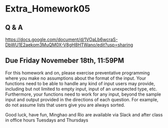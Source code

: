 # Extra_Homework05

## Q & A
https://docs.google.com/document/d/1VOaLb6wcraS-DbWU1E2aekom3MuQM0X-V8gH8HTWano/edit?usp=sharing 

## Due Friday Novemeber 18th, 11:59PM

For this homework and on, please exercise preventative programming where you make no assumptions about the format of the input. Your functions need to be able to handle any kind of input users may provide, including but not limited to empty input, input of an unexpected type, etc. Furthermore, your functions need to work for any input, beyond the sample input and output provided in the directions of each question. For example, do not assume lists that users give you are always sorted. 

Good luck, have fun, Minghao and Rio are available via Slack and after class in office hours Tuesdays and Thursdays 
